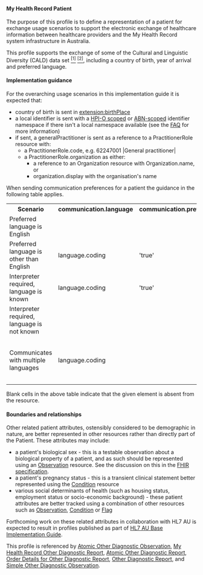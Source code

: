 #### My Health Record Patient
The purpose of this profile is to define a representation of a patient for exchange usage scenarios to support the electronic exchange of healthcare information between healthcare providers and the My Health Record system infrastructure in Australia.

This profile supports the exchange of some of the Cultural and Linguistic Diversity (CALD) data set [<sup>[1]</sup>](https://www.abs.gov.au/AUSSTATS/abs@.nsf/Latestproducts/1289.0Main%20Features11999) [<sup>[2]</sup>](https://meteor.aihw.gov.au/content/index.phtml/itemId/491352), including a country of birth, year of arrival and preferred language.

#### Implementation guidance
For the overarching usage scenarios in this implementation guide it is expected that:
<ul>
  <li>country of birth is sent in <a href="StructureDefinition-patient-ident-1-definitions.html#Patient.extension:birthPlace">extension:birthPlace</a></li>
  <li>a local identifier is sent with a <a href="http://ns.electronichealth.net.au/id/hpio-scoped/service-provider-individual/1.0/index.html">HPI-O scoped</a> or <a href="http://ns.electronichealth.net.au/id/abn-scoped/service-provider-individual/1.0/index.html">ABN-scoped</a> identifier namespace if there isn't a local namespace available (see the <a href="https://github.com/AuDigitalHealth/ci-fhir-r4/wiki/Frequently-Asked-Questions">FAQ</a> for more information)</li>
  <li>if sent, a generalPractitioner is sent as a reference to a PractitionerRole resource with:
      <ul>
         <li>a PractitionerRole.code, e.g. 62247001 |General practitioner|</li> 
         <li>a PractitionerRole.organization as either:
             <ul>
               <li>a reference to an Organization resource with Organization.name, or</li>
                <li>organization.display with the organisation's name</li>   
            </ul>
        </li>
      </ul>
</li>
</ul> 

When sending communication preferences for a patient the guidance in the following table applies.
<table class="list" style="width:100%">
    <colgroup>
       <col span="1" style="width: 20%;"/>
       <col span="1" style="width: 18%;"/>
       <col span="1" style="width: 18%;"/>
       <col span="1" style="width: 20%;"/>
       <col span="1" style="width: 24%;"/>
    </colgroup>
	<tbody>
      <tr>
        <th>Scenario</th>
        <th>communication.language</th>
        <th>communication.preferred</th>
        <th>extension:interpreterRequired</th>
		<th>Notes</th>
      </tr>
      <tr>
        <td>Preferred language is English</td>
        <td></td>
        <td></td>
        <td></td>
        <td>No element sent, as per the guidance in the <a href="http://hl7.org/fhir/patient-definitions.html#Patient.communication">Comments</a> of Patient.communication</td>
      </tr>
      <tr>
        <td>Preferred language is other than English</td>
        <td>language.coding</td>
        <td>'true'</td>
        <td></td>
        <td></td>
      </tr>
      <tr>
        <td>Interpreter required, language is known</td>
        <td>language.coding</td>
        <td>'true'</td>
        <td>'true'</td>
        <td></td>
      </tr>
      <tr>
        <td>Interpreter required, language is not known</td>
        <td></td>
        <td></td>
        <td>'true'</td>
        <td></td>
      </tr>
      <tr>
        <td>Communicates with multiple languages</td>
        <td>language.coding</td>
        <td></td>
        <td></td>
        <td>Each language instantiated in separate communication nodes; communication.preferred and extension:interpreterRequired may be sent as needed.</td>
      </tr>
    </tbody>
</table>

Blank cells in the above table indicate that the given element is absent from the resource.

#### Boundaries and relationships
Other related patient attributes, ostensibly considered to be demographic in nature, are better represented in other resources rather than directly part of the Patient. These attributes may include:
* a patient's biological sex - this is a testable observation about a biological property of a patient, and as such should be represented using an [Observation](http://hl7.org/fhir/observation.html) resource. See the discussion on this in the [FHIR specification](http://hl7.org/fhir/patient.html#gender). 
* a patient's pregnancy status - this is a transient clinical statement better represented using the [Condition](http://hl7.org/fhir/condition.html) resource
* various social determinants of health (such as housing status, employment status or socio-economic background) - these patient attributes are better tracked using a combination of other resources such as [Observation](http://hl7.org/fhir/observation.html), [Condition](http://hl7.org/fhir/condition.html) or [Flag](http://hl7.org/fhir/flag.html)

Forthcoming work on these related attributes in collaboration with HL7 AU is expected to result in profiles published as part of [HL7 AU Base Implementation Guide](http://build.fhir.org/ig/hl7au/au-fhir-base/index.html).

This profile is referenced by
[Atomic Other Diagnostic Observation](StructureDefinition-observation-otherdiag-atomic-1.html),
[My Health Record Other Diagnostic Report](StructureDefinition-diagnosticreport-otherdiag-mhr-1.html),
[Atomic Other Diagnostic Report](StructureDefinition-diagnosticreport-otherdiag-atomic-1.html),
[Order Details for Other Diagnostic Report](StructureDefinition-servicerequest-otherdiag-report-1.html),
[Other Diagnostic Report](StructureDefinition-composition-otherdiagreport-1.html), and
[Simple Other Diagnostic Observation](StructureDefinition-observation-otherdiag-simple-1.html).